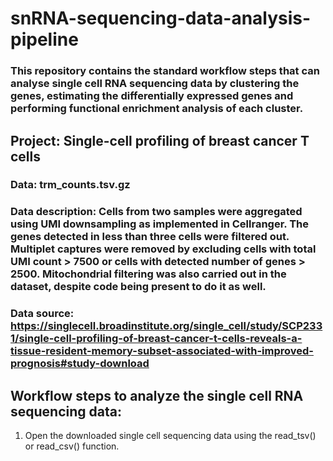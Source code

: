 # snRNA-sequencing-data-analysis-pipeline
### This repository contains the standard workflow steps that can analyse single cell RNA sequencing data by clustering the genes, estimating the differentially expressed genes and performing functional enrichment analysis of each cluster.  


## Project: Single-cell profiling of breast cancer T cells
### Data: trm_counts.tsv.gz
### Data description: Cells from two samples were aggregated using UMI downsampling as implemented in Cellranger. The genes detected in less than three cells were filtered out. Multiplet captures were removed by excluding cells with total UMI count > 7500 or cells with detected number of genes > 2500. Mitochondrial filtering was also carried out in the dataset, despite code being present to do it as well. 
### Data source: https://singlecell.broadinstitute.org/single_cell/study/SCP2331/single-cell-profiling-of-breast-cancer-t-cells-reveals-a-tissue-resident-memory-subset-associated-with-improved-prognosis#study-download

## Workflow steps to analyze the single cell RNA sequencing data:
1. Open the downloaded single cell sequencing data using the read_tsv() or read_csv() function.  


